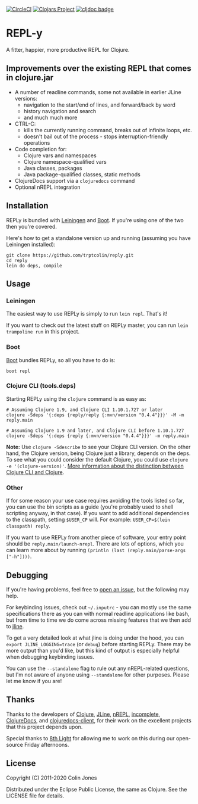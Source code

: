 [![CircleCI](https://circleci.com/gh/trptcolin/reply/tree/main.svg?style=svg)](https://circleci.com/gh/trptcolin/reply/tree/main)
[![Clojars Project](https://img.shields.io/clojars/v/reply/reply.svg)](https://clojars.org/reply/reply)
[![cljdoc badge](https://cljdoc.org/badge/reply/reply)](https://cljdoc.org/d/reply/reply/CURRENT)

# REPL-y

A fitter, happier, more productive REPL for Clojure.

## Improvements over the existing REPL that comes in clojure.jar

- A number of readline commands, some not available in earlier JLine versions:
  - navigation to the start/end of lines, and forward/back by word
  - history navigation and search
  - and much much more
- CTRL-C:
  - kills the currently running command, breaks out of infinite loops, etc.
  - doesn't bail out of the process - stops interruption-friendly operations
- Code completion for:
  - Clojure vars and namespaces
  - Clojure namespace-qualified vars
  - Java classes, packages
  - Java package-qualified classes, static methods
- ClojureDocs support via a `clojuredocs` command
- Optional nREPL integration

## Installation

REPLy is bundled with [Leiningen][] and [Boot][]. If you're using one of the two then you're covered.

Here's how to get a standalone version up and running (assuming you have
Leiningen installed):

    git clone https://github.com/trptcolin/reply.git
    cd reply
    lein do deps, compile

## Usage

### Leiningen

The easiest way to use REPLy is simply to run `lein repl`. That's it!

If you want to check out the latest stuff on REPLy master, you can run `lein
trampoline run` in this project.

### Boot

[Boot][] bundles REPLy, so all you have to do is:

    boot repl

### Clojure CLI (tools.deps)

Starting REPLy using the `clojure` command is as easy as:

    # Assuming Clojure 1.9, and Clojure CLI 1.10.1.727 or later
    clojure -Sdeps '{:deps {reply/reply {:mvn/version "0.4.4"}}}' -M -m reply.main

    # Assuming Clojure 1.9 and later, and Clojure CLI before 1.10.1.727
    clojure -Sdeps '{:deps {reply {:mvn/version "0.4.4"}}}' -m reply.main

**Note:** Use `clojure -Sdescribe` to see your Clojure CLI version. On the other
hand, the Clojure version, being Clojure just a library, depends on the deps.
To see what you could consider the default Clojure, you could use
`clojure -e '(clojure-version)'`.
[More information about the distinction between Clojure CLI and Clojure](https://clojureverse.org/t/how-to-declare-a-super-specific-version-of-clojure-in-the-deps-edn/6751/2?u=jgomo3).

### Other

If for some reason your use case requires avoiding the tools listed so
far, you can use the bin scripts as a guide (you're probably used to
shell scripting anyway, in that case). If you want to add additional
dependencies to the classpath, setting `$USER_CP` will. For example:
`USER_CP=$(lein classpath) reply`.

If you want to use REPLy from another piece of software, your entry point
should be `reply.main/launch-nrepl`. There are lots of options, which you can
learn more about by running `(println (last (reply.main/parse-args ["-h"])))`.

## Debugging

If you're having problems, feel free to [open an
issue](https://github.com/trptcolin/reply/issues), but the following may help.

For keybinding issues, check out `~/.inputrc` - you can mostly use the same
specifications there as you can with normal readline applications like bash,
but from time to time we do come across missing features that we then add to
[jline](https://github.com/jline/jline2).

To get a very detailed look at what jline is doing under the hood, you can
`export JLINE_LOGGING=trace` (or `debug`) before starting REPLy. There may be
more output than you'd like, but this kind of output is especially helpful when
debugging keybinding issues.

You can use the `--standalone` flag to rule out any nREPL-related questions,
but I'm not aware of anyone using `--standalone` for other purposes. Please let
me know if you are!

## Thanks

Thanks to the developers of [Clojure](https://github.com/clojure/clojure),
[JLine](https://github.com/jline/jline2), [nREPL](https://github.com/nrepl/nrepl),
[incomplete](https://github.com/nrepl/incomplete),
[ClojureDocs](http://clojuredocs.org), and [clojuredocs-client](https://github.com/dakrone/clojuredocs-client),
for their work on the excellent projects that this project depends upon.

Special thanks to [8th Light](http://8thlight.com) for allowing me to work on
this during our open-source Friday afternoons.

## License

Copyright (C) 2011-2020 Colin Jones

Distributed under the Eclipse Public License, the same as Clojure. See the
LICENSE file for details.

[Leiningen]: https://leiningen.org
[Boot]: https://boot-clj.com/
